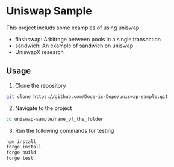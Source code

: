 # Uniswap Sample

This project includs some examples of using uniswap:
- flashswap: Arbitrage between pools in a single transaction
- sandwich: An example of sandwich on uniswap
- UniswapX research

## Usage

1. Clone the repository

```bash
git clone https://github.com/Doge-is-Dope/uniswap-sample.git
```

2. Navigate to the project

```bash
cd uniswap-sample/name_of_the_folder
```

3. Run the following commands for testing

```bash
npm install
forge install
forge build
forge test
```
